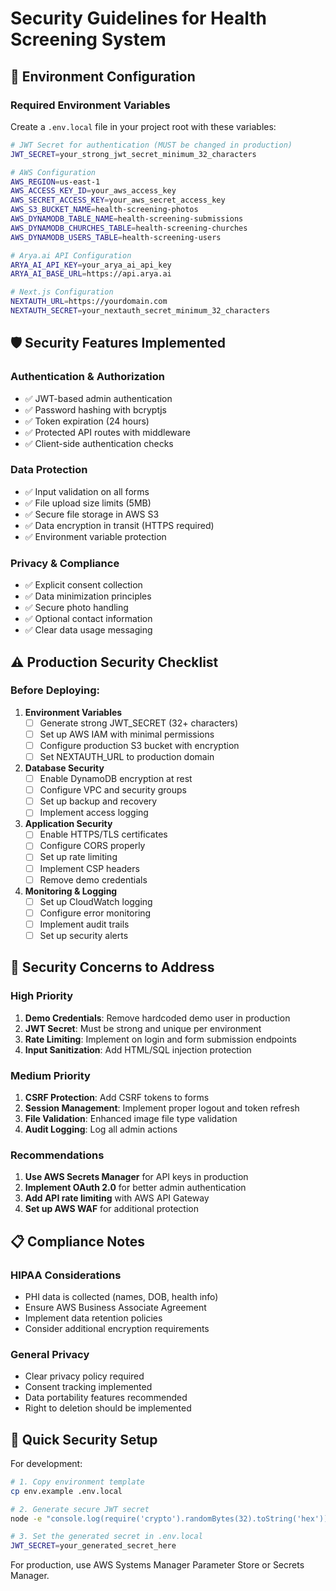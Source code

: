 # Security Guidelines for Health Screening System

## 🔐 Environment Configuration

### Required Environment Variables

Create a `.env.local` file in your project root with these variables:

```bash
# JWT Secret for authentication (MUST be changed in production)
JWT_SECRET=your_strong_jwt_secret_minimum_32_characters

# AWS Configuration
AWS_REGION=us-east-1
AWS_ACCESS_KEY_ID=your_aws_access_key
AWS_SECRET_ACCESS_KEY=your_aws_secret_access_key
AWS_S3_BUCKET_NAME=health-screening-photos
AWS_DYNAMODB_TABLE_NAME=health-screening-submissions
AWS_DYNAMODB_CHURCHES_TABLE=health-screening-churches
AWS_DYNAMODB_USERS_TABLE=health-screening-users

# Arya.ai API Configuration
ARYA_AI_API_KEY=your_arya_ai_api_key
ARYA_AI_BASE_URL=https://api.arya.ai

# Next.js Configuration
NEXTAUTH_URL=https://yourdomain.com
NEXTAUTH_SECRET=your_nextauth_secret_minimum_32_characters
```

## 🛡️ Security Features Implemented

### Authentication & Authorization
- ✅ JWT-based admin authentication
- ✅ Password hashing with bcryptjs
- ✅ Token expiration (24 hours)
- ✅ Protected API routes with middleware
- ✅ Client-side authentication checks

### Data Protection
- ✅ Input validation on all forms
- ✅ File upload size limits (5MB)
- ✅ Secure file storage in AWS S3
- ✅ Data encryption in transit (HTTPS required)
- ✅ Environment variable protection

### Privacy & Compliance
- ✅ Explicit consent collection
- ✅ Data minimization principles
- ✅ Secure photo handling
- ✅ Optional contact information
- ✅ Clear data usage messaging

## ⚠️ Production Security Checklist

### Before Deploying:

1. **Environment Variables**
   - [ ] Generate strong JWT_SECRET (32+ characters)
   - [ ] Set up AWS IAM with minimal permissions
   - [ ] Configure production S3 bucket with encryption
   - [ ] Set NEXTAUTH_URL to production domain

2. **Database Security**
   - [ ] Enable DynamoDB encryption at rest
   - [ ] Configure VPC and security groups
   - [ ] Set up backup and recovery
   - [ ] Implement access logging

3. **Application Security**
   - [ ] Enable HTTPS/TLS certificates
   - [ ] Configure CORS properly
   - [ ] Set up rate limiting
   - [ ] Implement CSP headers
   - [ ] Remove demo credentials

4. **Monitoring & Logging**
   - [ ] Set up CloudWatch logging
   - [ ] Configure error monitoring
   - [ ] Implement audit trails
   - [ ] Set up security alerts

## 🚨 Security Concerns to Address

### High Priority
1. **Demo Credentials**: Remove hardcoded demo user in production
2. **JWT Secret**: Must be strong and unique per environment
3. **Rate Limiting**: Implement on login and form submission endpoints
4. **Input Sanitization**: Add HTML/SQL injection protection

### Medium Priority
1. **CSRF Protection**: Add CSRF tokens to forms
2. **Session Management**: Implement proper logout and token refresh
3. **File Validation**: Enhanced image file type validation
4. **Audit Logging**: Log all admin actions

### Recommendations
1. **Use AWS Secrets Manager** for API keys in production
2. **Implement OAuth 2.0** for better admin authentication
3. **Add API rate limiting** with AWS API Gateway
4. **Set up AWS WAF** for additional protection

## 📋 Compliance Notes

### HIPAA Considerations
- PHI data is collected (names, DOB, health info)
- Ensure AWS Business Associate Agreement
- Implement data retention policies
- Consider additional encryption requirements

### General Privacy
- Clear privacy policy required
- Consent tracking implemented
- Data portability features recommended
- Right to deletion should be implemented

## 🔧 Quick Security Setup

For development:
```bash
# 1. Copy environment template
cp env.example .env.local

# 2. Generate secure JWT secret
node -e "console.log(require('crypto').randomBytes(32).toString('hex'))"

# 3. Set the generated secret in .env.local
JWT_SECRET=your_generated_secret_here
```

For production, use AWS Systems Manager Parameter Store or Secrets Manager. 